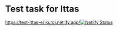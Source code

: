 # Test task for Ittas

<https://test-ittas-erikuroi.netlify.app/>[![Netlify Status](https://api.netlify.com/api/v1/badges/4ed89b5d-e65a-41a9-9ce9-4eb38e4deb15/deploy-status)](https://app.netlify.com/sites/test-ittas-erikuroi/deploys)
